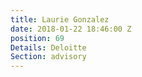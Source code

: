 ```yaml
---
title: Laurie Gonzalez
date: 2018-01-22 18:46:00 Z
position: 69
Details: Deloitte
Section: advisory
---
```


